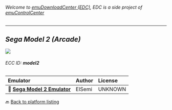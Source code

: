 ###### Welcome to [emuDownloadCenter (EDC)](https://github.com/PhoenixInteractiveNL/emuDownloadCenter/wiki/), EDC is a side project of [emuControlCenter](https://github.com/PhoenixInteractiveNL/emuControlCenter/wiki/)
***
## _Sega Model 2 (Arcade)_
![](https://raw.githubusercontent.com/wiki/PhoenixInteractiveNL/emuDownloadCenter/images_platform/ecc_model2_teaser.png)
###### ECC ID: **model2**

| Emulator   | Author      | License     |
|:-----------|:------------|:------------|
| :file_folder: [**Sega Model 2 Emulator**](https://github.com/PhoenixInteractiveNL/emuDownloadCenter/wiki/Emulator-m2emulator#menu) | ElSemi | UNKNOWN |

:back: [Back to platform listing](https://github.com/PhoenixInteractiveNL/emuDownloadCenter/wiki/EDC-Platform-List)
